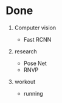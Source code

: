 # Done

1. Computer vision
    - Fast RCNN

2. research
    - Pose Net
    - RNVP

3. workout
    - running

